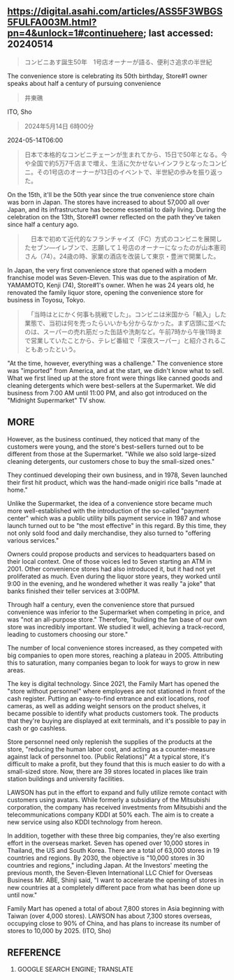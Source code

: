 ## https://digital.asahi.com/articles/ASS5F3WBGS5FULFA003M.html?pn=4&unlock=1#continuehere; last accessed: 20240514

> コンビニあす誕生50年　1号店オーナーが語る、便利さ追求の半世紀

The convenience store is celebrating its 50th birthday, Store#1 owner speaks about half a century of pursuing convenience

> 井東礁

ITO, Sho

> 2024年5月14日 6時00分

2024-05-14T06:00

> 日本で本格的なコンビニチェーンが生まれてから、15日で50年となる。今や全国で約5万7千店まで増え、生活に欠かせないインフラとなったコンビニ。その1号店のオーナーが13日のイベントで、半世紀の歩みを振り返った。

On the 15th, it'll be the 50th year since the true convenience store chain was born in Japan. The stores have increased to about 57,000 all over Japan, and its infrastructure has become essential to daily living. During the celebration on the 13th, Store#1 owner reflected on the path they've taken since half a century ago.

>　日本で初めて近代的なフランチャイズ（FC）方式のコンビニを展開したセブン―イレブンで、志願して１号店のオーナーになったのが山本憲司さん（74）。24歳の時、家業の酒店を改装して東京・豊洲で開業した。

In Japan, the very first convenience store that opened with a modern franchise model was Seven-Eleven. This was due to the aspiration of Mr. YAMAMOTO, Kenji (74), Store#1's owner. When he was 24 years old, he renovated the family liquor store, opening the convenience store for business in Toyosu, Tokyo.

>　「当時はとにかく何事も挑戦でした」。コンビニは米国から「輸入」した業態で、当初は何を売ったらいいかも分からなかった。まず店頭に並べたのは、スーパーの売れ筋だった缶詰や洗剤など。午前7時から午後11時まで営業していたことから、テレビ番組で「深夜スーパー」と紹介されることもあったという。

"At the time, however, everything was a challenge." The convenience store was "imported" from America, and at the start, we didn't know what to sell. What we first lined up at the store front were things like canned goods and cleaning detergents which were best-sellers at the Supermarket. We did business from 7:00 AM until 11:00 PM, and also got introduced on the "Midnight Supermarket" TV show.

## MORE

However, as the business continued, they noticed that many of the customers were young, and the store's best-sellers turned out to be different from those at the Supermarket. "While we also sold large-sized cleaning detergents, our customers chose to buy the small-sized ones."

They continued developing their own business, and in 1978, Seven launched their first hit product, which was the hand-made onigiri rice balls "made at home."
 
Unlike the Supermarket, the idea of a convenience store became much more well-established with the introduction of the so-called "payment center" which was a public utility bills payment service in 1987 and whose launch turned out to be "the most effective" in this regard. By this time, they not only sold food and daily merchandise, they also turned to "offering various services."

Owners could propose products and services to headquarters based on their local context. One of those voices led to Seven starting an ATM in 2001. Other convenience stores had also introduced it, but it had not yet proliferated as much. Even during the liquor store years, they worked until 9:00 in the evening, and he wondered whether it was really "a joke" that banks finished their teller services at 3:00PM.

Through half a century, even the convenience store that pursued convenience was inferior to the Supermarket when competing in price, and was "not an all-purpose store." Therefore, "building the fan base of our own store was incredibly important. We studied it well, achieving a track-record, leading to customers choosing our store."

The number of local convenience stores increased, as they competed with big companies to open more stores, reaching a plateau in 2005. Attributing this to saturation, many companies began to look for ways to grow in new areas.

The key is digital technology. Since 2021, the Family Mart has opened the "store without personnel" where employees are not stationed in front of the cash register. Putting an easy-to-find entrance and exit locations, roof cameras, as well as adding weight sensors on the product shelves, it became possible to identify what products customers took. The products that they're buying are displayed at exit terminals, and it's possible to pay in cash or go cashless.

Store personnel need only replenish the supplies of the products at the store, "reducing the human labor cost, and acting as a counter-measure against lack of personnel too. (Public Relations)" At a typical store, it's difficult to make a profit, but they found that this is much easier to do with a small-sized store. Now, there are 39 stores located in places like train station buildings and university facilities.

LAWSON has put in the effort to expand and fully utilize remote contact with customers using avatars. While formerly a subsidiary of the Mitsubishi corporation, the company has received investments from Mitsubishi and the telecommunications company KDDI at 50% each. The aim is to create a new service using also KDDI technology from hereon.

In addition, together with these three big companies, they're also exerting effort in the overseas market. Seven has opened over 10,000 stores in Thailand, the US and South Korea. There are a total of 63,000 stores in 19 countries and regions. By 2030, the objective is "10,000 stores in 30 countries and regions," including Japan. At the Investors' meeting the previous month, the Seven-Eleven International LLC Chief for Overseas Business Mr. ABE, Shinji said, "I want to accelerate the opening of stores in new countries at a completely different pace from what has been done up until now."

Family Mart has opened a total of about 7,800 stores in Asia beginning with Taiwan (over 4,000 stores). LAWSON has about 7,300 stores overseas, occupying close to 90% of China, and has plans to increase its number of stores to 10,000 by 2025. (ITO, Sho)

## REFERENCE

1) GOOGLE SEARCH ENGINE; TRANSLATE